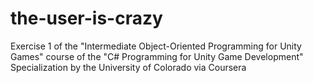 # the-user-is-crazy
Exercise 1 of the "Intermediate Object-Oriented Programming for Unity Games" course of the "C# Programming for Unity Game Development" Specialization by the University of Colorado via Coursera
